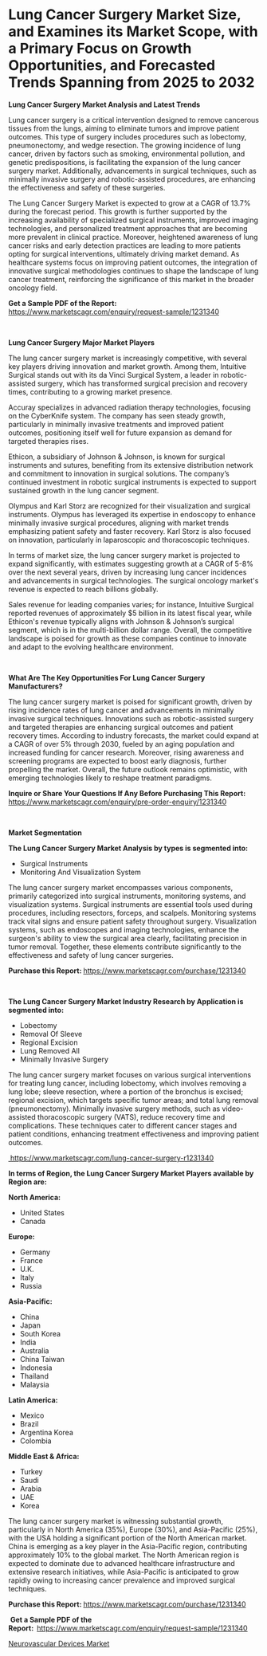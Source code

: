 <p><h1>Lung Cancer Surgery Market Size, and Examines its Market Scope, with a Primary Focus on Growth Opportunities, and Forecasted Trends Spanning from 2025 to 2032</h1></p><p><strong>Lung Cancer Surgery Market Analysis and Latest Trends</strong></p>
<p><p>Lung cancer surgery is a critical intervention designed to remove cancerous tissues from the lungs, aiming to eliminate tumors and improve patient outcomes. This type of surgery includes procedures such as lobectomy, pneumonectomy, and wedge resection. The growing incidence of lung cancer, driven by factors such as smoking, environmental pollution, and genetic predispositions, is facilitating the expansion of the lung cancer surgery market. Additionally, advancements in surgical techniques, such as minimally invasive surgery and robotic-assisted procedures, are enhancing the effectiveness and safety of these surgeries.</p><p>The Lung Cancer Surgery Market is expected to grow at a CAGR of 13.7% during the forecast period. This growth is further supported by the increasing availability of specialized surgical instruments, improved imaging technologies, and personalized treatment approaches that are becoming more prevalent in clinical practice. Moreover, heightened awareness of lung cancer risks and early detection practices are leading to more patients opting for surgical interventions, ultimately driving market demand. As healthcare systems focus on improving patient outcomes, the integration of innovative surgical methodologies continues to shape the landscape of lung cancer treatment, reinforcing the significance of this market in the broader oncology field.</p></p>
<p><strong>Get a Sample PDF of the Report:&nbsp;</strong> <a href="https://www.marketscagr.com/enquiry/request-sample/1231340?utm_campaign=3076&utm_medium=2&utm_source=Github&utm_content=ia&utm_term=04032025&utm_id=lung-cancer-surgery">https://www.marketscagr.com/enquiry/request-sample/1231340</a></p>
<p>&nbsp;</p>
<p><strong>Lung Cancer Surgery Major Market Players</strong></p>
<p><p>The lung cancer surgery market is increasingly competitive, with several key players driving innovation and market growth. Among them, Intuitive Surgical stands out with its da Vinci Surgical System, a leader in robotic-assisted surgery, which has transformed surgical precision and recovery times, contributing to a growing market presence.</p><p>Accuray specializes in advanced radiation therapy technologies, focusing on the CyberKnife system. The company has seen steady growth, particularly in minimally invasive treatments and improved patient outcomes, positioning itself well for future expansion as demand for targeted therapies rises.</p><p>Ethicon, a subsidiary of Johnson & Johnson, is known for surgical instruments and sutures, benefiting from its extensive distribution network and commitment to innovation in surgical solutions. The company’s continued investment in robotic surgical instruments is expected to support sustained growth in the lung cancer segment.</p><p>Olympus and Karl Storz are recognized for their visualization and surgical instruments. Olympus has leveraged its expertise in endoscopy to enhance minimally invasive surgical procedures, aligning with market trends emphasizing patient safety and faster recovery. Karl Storz is also focused on innovation, particularly in laparoscopic and thoracoscopic techniques.</p><p>In terms of market size, the lung cancer surgery market is projected to expand significantly, with estimates suggesting growth at a CAGR of 5-8% over the next several years, driven by increasing lung cancer incidences and advancements in surgical technologies. The surgical oncology market's revenue is expected to reach billions globally.</p><p>Sales revenue for leading companies varies; for instance, Intuitive Surgical reported revenues of approximately $5 billion in its latest fiscal year, while Ethicon's revenue typically aligns with Johnson & Johnson’s surgical segment, which is in the multi-billion dollar range. Overall, the competitive landscape is poised for growth as these companies continue to innovate and adapt to the evolving healthcare environment.</p></p>
<p>&nbsp;</p>
<p><strong>What Are The Key Opportunities For Lung Cancer Surgery Manufacturers?</strong></p>
<p><p>The lung cancer surgery market is poised for significant growth, driven by rising incidence rates of lung cancer and advancements in minimally invasive surgical techniques. Innovations such as robotic-assisted surgery and targeted therapies are enhancing surgical outcomes and patient recovery times. According to industry forecasts, the market could expand at a CAGR of over 5% through 2030, fueled by an aging population and increased funding for cancer research. Moreover, rising awareness and screening programs are expected to boost early diagnosis, further propelling the market. Overall, the future outlook remains optimistic, with emerging technologies likely to reshape treatment paradigms.</p></p>
<p><strong>Inquire or Share Your Questions If Any Before Purchasing This Report:</strong> <a href="https://www.marketscagr.com/enquiry/pre-order-enquiry/1231340?utm_campaign=3076&utm_medium=2&utm_source=Github&utm_content=ia&utm_term=04032025&utm_id=lung-cancer-surgery">https://www.marketscagr.com/enquiry/pre-order-enquiry/1231340</a></p>
<p>&nbsp;</p>
<p><strong>Market Segmentation</strong></p>
<p><strong>The Lung Cancer Surgery Market Analysis by types is segmented into:</strong></p>
<p><ul><li>Surgical Instruments</li><li>Monitoring And Visualization System</li></ul></p>
<p><p>The lung cancer surgery market encompasses various components, primarily categorized into surgical instruments, monitoring systems, and visualization systems. Surgical instruments are essential tools used during procedures, including resectors, forceps, and scalpels. Monitoring systems track vital signs and ensure patient safety throughout surgery. Visualization systems, such as endoscopes and imaging technologies, enhance the surgeon's ability to view the surgical area clearly, facilitating precision in tumor removal. Together, these elements contribute significantly to the effectiveness and safety of lung cancer surgeries.</p></p>
<p><strong>Purchase this Report:&nbsp;</strong><a href="https://www.marketscagr.com/purchase/1231340?utm_campaign=3076&utm_medium=2&utm_source=Github&utm_content=ia&utm_term=04032025&utm_id=lung-cancer-surgery">https://www.marketscagr.com/purchase/1231340</a></p>
<p>&nbsp;</p>
<p><strong>The Lung Cancer Surgery Market Industry Research by Application is segmented into:</strong></p>
<p><ul><li>Lobectomy</li><li>Removal Of Sleeve</li><li>Regional Excision</li><li>Lung Removed All</li><li>Minimally Invasive Surgery</li></ul></p>
<p><p>The lung cancer surgery market focuses on various surgical interventions for treating lung cancer, including lobectomy, which involves removing a lung lobe; sleeve resection, where a portion of the bronchus is excised; regional excision, which targets specific tumor areas; and total lung removal (pneumonectomy). Minimally invasive surgery methods, such as video-assisted thoracoscopic surgery (VATS), reduce recovery time and complications. These techniques cater to different cancer stages and patient conditions, enhancing treatment effectiveness and improving patient outcomes.</p></p>
<p><a href="https://www.marketscagr.com/lung-cancer-surgery-r1231340?utm_campaign=3076&utm_medium=2&utm_source=Github&utm_content=ia&utm_term=04032025&utm_id=lung-cancer-surgery">&nbsp;https://www.marketscagr.com/lung-cancer-surgery-r1231340</a></p>
<p><strong>In terms of Region, the Lung Cancer Surgery Market Players available by Region are:</strong></p>
<p>
    <p> <strong> North America: </strong>
        <ul>
            <li>United States</li>
            <li>Canada</li>
        </ul>
        </p> 
    <p> <strong> Europe: </strong>
        <ul>
            <li>Germany</li>
            <li>France</li>
            <li>U.K.</li>
            <li>Italy</li>
            <li>Russia</li>
        </ul>
        </p> 
    <p> <strong> Asia-Pacific: </strong>
        <ul>
            <li>China</li>
            <li>Japan</li>
            <li>South Korea</li>
            <li>India</li>
            <li>Australia</li>
            <li>China Taiwan</li>
            <li>Indonesia</li>
            <li>Thailand</li>
            <li>Malaysia</li>
        </ul>
        </p> 
    <p> <strong> Latin America: </strong>
        <ul>
            <li>Mexico</li>
            <li>Brazil</li>
            <li>Argentina Korea</li>
            <li>Colombia</li>
        </ul>
        </p> 
    <p> <strong> Middle East & Africa: </strong>
        <ul>
            <li>Turkey</li>
            <li>Saudi</li>
            <li>Arabia</li>
            <li>UAE</li>
            <li>Korea</li>
        </ul>
    </p>
    </p>
<p><p>The lung cancer surgery market is witnessing substantial growth, particularly in North America (35%), Europe (30%), and Asia-Pacific (25%), with the USA holding a significant portion of the North American market. China is emerging as a key player in the Asia-Pacific region, contributing approximately 10% to the global market. The North American region is expected to dominate due to advanced healthcare infrastructure and extensive research initiatives, while Asia-Pacific is anticipated to grow rapidly owing to increasing cancer prevalence and improved surgical techniques.</p></p>
<p><strong>Purchase this Report: </strong><a href="https://www.marketscagr.com/purchase/1231340?utm_campaign=3076&utm_medium=2&utm_source=Github&utm_content=ia&utm_term=04032025&utm_id=lung-cancer-surgery">https://www.marketscagr.com/purchase/1231340</a></p>
<p>&nbsp;<strong>Get a Sample PDF of the Report:&nbsp;&nbsp;</strong><a href="https://www.marketscagr.com/enquiry/request-sample/1231340?utm_campaign=3076&utm_medium=2&utm_source=Github&utm_content=ia&utm_term=04032025&utm_id=lung-cancer-surgery">https://www.marketscagr.com/enquiry/request-sample/1231340</a></p>
<p><strong></strong></p>
<p><p><a href="https://github.com/saeiddaemo/Market-Research-Report-List-1/blob/main/neurovascular-devices-market.md?utm_campaign=3076&utm_medium=2&utm_source=Github&utm_content=ia&utm_term=04032025&utm_id=lung-cancer-surgery">Neurovascular Devices Market</a></p></p>